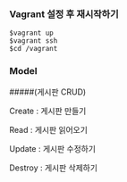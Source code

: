 ### Vagrant 설정 후 재시작하기

```console
$vagrant up
$vagrant ssh
$cd /vagrant
```

### Model

#####(게시판 CRUD)

Create : 게시판 만들기

Read : 게시판 읽어오기

Update : 게시판 수정하기

Destroy : 게시판 삭제하기